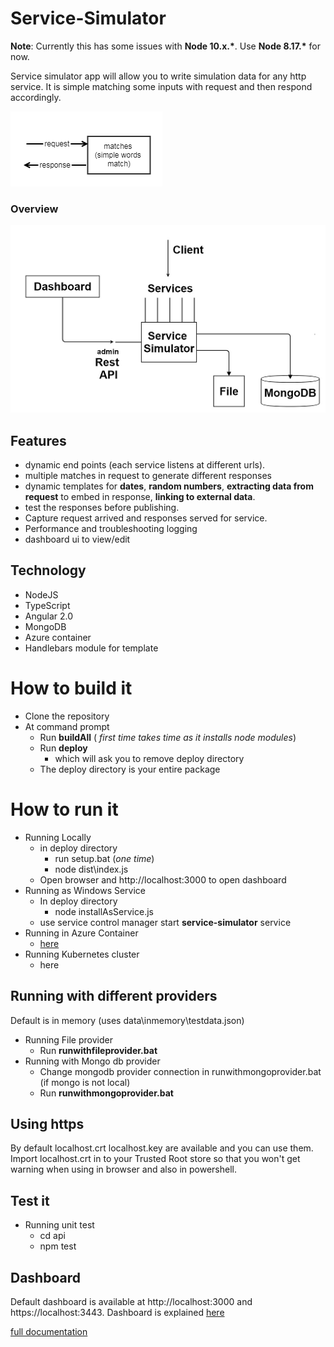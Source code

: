 # Service-Simulator
__Note__: Currently this has some issues with __Node 10.x.*__. Use __Node 8.17.*__ for now.

Service simulator app will allow you to write simulation data for any http service. It is simple matching some inputs with request and then respond accordingly. 

  ![summary](doc/images/summary.png)

  ### Overview
  ![summary](doc/images/overview.png)

## Features
* dynamic end points (each service listens at different urls).
* multiple matches in request to generate different responses
* dynamic templates for __dates__, __random numbers__, __extracting data from request__ to embed in response, __linking to   external data__.
* test the responses before publishing.
* Capture request arrived and responses served for service.
* Performance and troubleshooting logging
* dashboard ui to view/edit

## Technology
* NodeJS
* TypeScript
* Angular 2.0
* MongoDB
* Azure container
* Handlebars module for template

# How to build it
* Clone the repository
* At command prompt
    * Run __buildAll__ ( *first time takes time as it installs node modules*)
    * Run __deploy__
        * which will ask you to remove deploy directory
    * The deploy directory is your entire package 

# How to run it
* Running Locally
    * in deploy directory 
        * run setup.bat (*one time*)
        * node dist\index.js
    * Open browser and http://localhost:3000 to open dashboard
* Running as Windows Service
    * In deploy directory
        * node installAsService.js
    * use service control manager start __service-simulator__ service 
* Running in Azure Container
    * [here](./azure/README.MD)
* Running Kubernetes cluster
    * here

## Running with different providers
Default is in memory (uses data\inmemory\testdata.json)

* Running File provider
    * Run __runwithfileprovider.bat__
* Running with Mongo db provider
    * Change mongodb provider connection in runwithmongoprovider.bat (if mongo is not local)
    * Run __runwithmongoprovider.bat__

## Using https
By default localhost.crt localhost.key are available and you can use them. Import localhost.crt in to your Trusted Root store so that you won't get warning when using in browser and also in powershell.

## Test it
* Running unit test
    * cd api
    * npm test

## Dashboard
Default dashboard is available at http://localhost:3000 and https://localhost:3443. Dashboard is explained [here](./dashboard/readme.md)

[full documentation](./doc/README.MD)